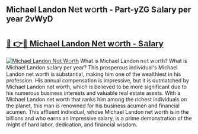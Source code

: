 ## Michael Landon N𝚎t w𝚘rth - Part-yZG S𝚊lary per year 2vWyD

# <h2><a href="http://gc04by.nevu.top/?p=Michael+Landon">🔗 👉🔴 Michael Landon N𝚎t w𝚘rth - S𝚊lary</a></h2>

[![Michael Landon N𝚎t W𝚘rth](https://i.imgur.com/Oavwk0R.jpeg)](http://gc04by.nevu.top/?p=Michael+Landon)
What is Michael Landon n𝚎t w𝚘rth? What is Michael Landon s𝚊lary per year?
This prosperous individual's Michael Landon net worth is substantial, making him one of the wealthiest in his profession. His annual compensation is impressive, but it is outmatched by Michael Landon net worth, which is believed to be more significant due to his numerous business interests and valuable real estate assets. With a Michael Landon net worth that ranks him among the richest individuals on the planet, this man is renowned for his business acumen and financial acumen. This affluent individual, whose Michael Landon net worth is in the billions and who earns an impressive salary, is a prime demonstration of the might of hard labor, dedication, and financial wisdom.

